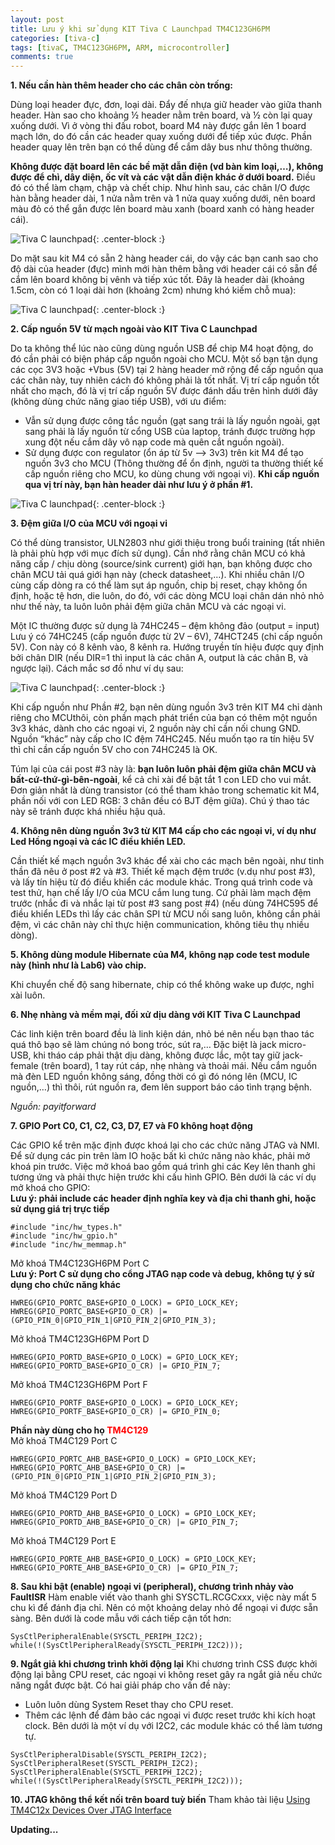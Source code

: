 ```yaml
---
layout: post
title: Lưu ý khi sử dụng KIT Tiva C Launchpad TM4C123GH6PM
categories: [tiva-c]
tags: [tivaC, TM4C123GH6PM, ARM, microcontroller]
comments: true
---
```


**1. Nếu cần hàn thêm header cho các chân còn trống:**

Dùng loại header đực, đơn, loại dài. Đẩy đế nhựa giữ header vào giữa thanh header.
Hàn sao cho khoảng ½ header nằm trên board, và ½ còn lại quay xuống dưới.
Vì ở vòng thi đấu robot, board M4 này được gắn lên 1 board mạch lớn, do đó cần các header quay xuống dưới để tiếp xúc được.
Phần header quay lên trên bạn có thể dùng để cắm dây bus như thông thường.

**Không được đặt board lên các bề mặt dẫn điện (vd bàn kim loại,…), không được để chì, dây diện, ốc vít và các vật dẫn điện khác ở dưới board.** Điều đó có thể làm chạm, chập và chết chip.
Như hình sau, các chân I/O được hàn bằng header dài, 1 nửa nằm trên và 1 nửa quay xuống dưới, nên board màu đỏ có thể gắn được lên board màu xanh (board xanh có hàng header cái).

![Tiva C launchpad](/img/luu-y-khi-dung-launchpad/Tiva-C-launchpad-1.jpg){: .center-block :}

Do mặt sau kit M4 có sẵn 2 hàng header cái, do vậy các bạn canh sao cho độ dài của header (đực) mình mới hàn thêm bằng với header cái có sẵn để cắm lên board không bị vênh và tiếp xúc tốt.
Đây là header dài (khoảng 1.5cm, còn có 1 loại dài hơn (khoảng 2cm) nhưng khó kiếm chỗ mua):

![Tiva C launchpad](/img/luu-y-khi-dung-launchpad/Tiva-C-launchpad-2.jpg){: .center-block :}

**2. Cấp nguồn 5V từ mạch ngoài vào KIT Tiva C Launchpad**

Do ta không thể lúc nào cũng dùng nguồn USB để chip M4 hoạt động, do đó cần phải có biện pháp cấp nguồn ngoài cho MCU. Một số bạn tận dụng các cọc 3V3 hoặc +Vbus (5V) tại 2 hàng header mở rộng để cấp nguồn qua các chân này, tuy nhiên cách đó không phải là tốt nhất.
Vị trí cấp nguồn tốt nhất cho mạch, đó là vị trí cấp nguồn 5V được đánh dấu trên hình dưới đây (không dùng chức năng giao tiếp USB), với ưu điểm:
* Vẫn sử dụng được công tắc nguồn (gạt sang trái là lấy nguồn ngoài, gạt sang phải là lấy nguồn từ cổng USB của laptop, tránh được trường hợp xung đột nếu cắm dây vô nạp code mà quên cắt nguồn ngoài).
* Sử dụng được con regulator (ổn áp từ 5v –> 3v3) trên kit M4 để tạo nguồn 3v3 cho MCU (Thông thường để ổn định, người ta thường thiết kế cấp nguồn riêng cho MCU, ko dùng chung với ngoại vi).
**Khi cấp nguồn qua vị trí này, bạn hàn header dài như lưu ý ở phần #1.**

![Tiva C launchpad](/img/luu-y-khi-dung-launchpad/Tiva-C-launchpad-3.jpg){: .center-block :}

**3. Đệm giữa I/O của MCU với ngoại vi**

Có thể dùng transistor, ULN2803 như giới thiệu trong buổi training (tất nhiên là phải phù hợp với mục đích sử dụng).
Cần nhớ rằng chân MCU có khả năng cấp / chịu dòng (source/sink current) giới hạn, bạn không được cho chân MCU tải quá giới hạn này (check datasheet,…).
Khi nhiều chân I/O cùng cấp dòng ra có thể làm sụt áp nguồn, chip bị reset, chạy không ổn định, hoặc tệ hơn, die luôn, do đó, với các dòng MCU loại chân dán nhỏ nhỏ như thế này, ta luôn luôn phải đệm giữa chân MCU và các ngoại vi.

Một IC thường được sử dụng là 74HC245 – đệm không đảo (output = input)
Lưu ý có 74HC245 (cấp nguồn được từ 2V – 6V), 74HCT245 (chỉ cấp nguồn 5V). Con này có 8 kênh vào, 8 kênh ra. Hướng truyền tín hiệu được quy định bởi chân DIR (nếu DIR=1 thì input là các chân A, output là các chân B, và ngược lại).
Cách mắc sơ đồ như ví dụ sau:

![Tiva C launchpad](/img/luu-y-khi-dung-launchpad/Tiva-C-launchpad-4.png){: .center-block :}

Khi cấp nguồn như Phần #2, bạn nên dùng nguồn 3v3 trên KIT M4 chỉ dành riêng cho MCUthôi, còn phần mạch phát triển của bạn có thêm một nguồn 3v3 khác, dành cho các ngoại vi, 2 nguồn này chỉ cần nối chung GND.
Nguồn “khác” này cấp cho IC đệm 74HC245.
Nếu muốn tạo ra tín hiệu 5V thì chỉ cần cấp nguồn 5V cho con 74HC245 là OK.

Túm lại của cái post #3 này là: **bạn luôn luôn phải đệm giữa chân MCU và bất-cứ-thứ-gì-bên-ngoài**, kể cả chỉ xài để bật tắt 1 con LED cho vui mắt.
Đơn giản nhất là dùng transistor (có thể tham khảo trong schematic kit M4, phần nối với con LED RGB: 3 chân đều có BJT đệm giữa). Chú ý thao tác này sẽ tránh được khá nhiều hậu quả.

**4. Không nên dùng nguồn 3v3 từ KIT M4 cấp cho các ngoại vi, ví dụ như Led Hồng ngoại và các IC điều khiển LED.**

Cần thiết kế mạch nguồn 3v3 khác để xài cho các mạch bên ngoài, như tinh thần đã nêu ở post #2 và #3.
Thiết kế mạch đệm trước (v.dụ như post #3), và lấy tín hiệu từ đó điều khiển các module khác. Trong quá trình code và test thử, hạn chế lấy I/O của MCU cắm lung tung. Cứ phải làm mạch đệm trước (nhắc đi và nhắc lại từ post #3 sang post #4)
(nếu dùng 74HC595 để điều khiển LEDs thì lấy các chân SPI từ MCU nối sang luôn, không cần phải đệm, vì các chân này chỉ thực hiện communication, không tiêu thụ nhiều dòng).

**5. Không dùng module Hibernate của M4, không nạp code test module này (hình như là Lab6) vào chip.**

Khi chuyển chế độ sang hibernate, chip có thể không wake up được, nghỉ xài luôn.

**6. Nhẹ nhàng và mềm mại, đối xử dịu dàng với KIT Tiva C Launchpad**

Các linh kiện trên board đều là linh kiện dán, nhỏ bé nên nếu bạn thao tác quá thô bạo sẽ làm chúng nó bong tróc, sút ra,…
Đặc biệt là jack micro-USB, khi tháo cáp phải thật dịu dàng, không được lắc, một tay giữ jack-female (trên board), 1 tay rút cáp, nhẹ nhàng và thoải mái.
Nếu cắm nguồn mà đèn LED nguồn không sáng, đồng thời có gì đó nóng lên (MCU, IC nguồn,…) thì thôi, rút nguồn ra, đem lên support báo cáo tình trạng bệnh.

*Nguồn: payitforward*

**7. GPIO Port C0, C1, C2, C3, D7, E7 và F0 không hoạt động**

Các GPIO kể trên mặc định được khoá lại cho các chức năng JTAG và NMI.
Để sử dụng các pin trên làm IO hoặc bất kì chức năng nào khác, phải mở khoá pin trước.
Việc mở khoá bao gồm quá trình ghi các Key lên thanh ghi tương ứng và phải thực hiện trước khi cấu hình GPIO.
Bên dưới là các ví dụ mở khoá cho GPIO:<br>
**Lưu ý: phải include các header định nghĩa key và địa chỉ thanh ghi, hoặc sử dụng giá trị trực tiếp**

~~~
#include "inc/hw_types.h"
#include "inc/hw_gpio.h"
#include "inc/hw_memmap.h"
~~~

Mở khoá TM4C123GH6PM Port C<br>
**Lưu ý: Port C sử dụng cho cổng JTAG nạp code và debug, không tự ý sử dụng cho chức năng khác**
~~~
HWREG(GPIO_PORTC_BASE+GPIO_O_LOCK) = GPIO_LOCK_KEY;
HWREG(GPIO_PORTC_BASE+GPIO_O_CR) |= (GPIO_PIN_0|GPIO_PIN_1|GPIO_PIN_2|GPIO_PIN_3);
~~~
Mở khoá TM4C123GH6PM Port D
~~~
HWREG(GPIO_PORTD_BASE+GPIO_O_LOCK) = GPIO_LOCK_KEY;
HWREG(GPIO_PORTD_BASE+GPIO_O_CR) |= GPIO_PIN_7;
~~~
Mở khoá TM4C123GH6PM Port F
~~~
HWREG(GPIO_PORTF_BASE+GPIO_O_LOCK) = GPIO_LOCK_KEY;
HWREG(GPIO_PORTF_BASE+GPIO_O_CR) |= GPIO_PIN_0;
~~~

**Phần này dùng cho họ <span style="color:red">TM4C129</span>**<br>
Mở khoá TM4C129 Port C
~~~
HWREG(GPIO_PORTC_AHB_BASE+GPIO_O_LOCK) = GPIO_LOCK_KEY;
HWREG(GPIO_PORTC_AHB_BASE+GPIO_O_CR) |= (GPIO_PIN_0|GPIO_PIN_1|GPIO_PIN_2|GPIO_PIN_3);
~~~
Mở khoá TM4C129 Port D
~~~
HWREG(GPIO_PORTD_AHB_BASE+GPIO_O_LOCK) = GPIO_LOCK_KEY;
HWREG(GPIO_PORTD_AHB_BASE+GPIO_O_CR) |= GPIO_PIN_7;
~~~
Mở khoá TM4C129 Port E
~~~
HWREG(GPIO_PORTE_AHB_BASE+GPIO_O_LOCK) = GPIO_LOCK_KEY;
HWREG(GPIO_PORTE_AHB_BASE+GPIO_O_CR) |= GPIO_PIN_7;
~~~

**8. Sau khi bật (enable) ngoại vi (peripheral), chương trình nhảy vào FaultISR**
Hàm enable viết vào thanh ghi SYSCTL.RCGCxxx, việc này mất 5 chu kì để đánh địa chỉ.
 Nên có một khoảng delay nhỏ để ngoại vi được sẵn sàng. Bên dưới là code mẫu với cách tiếp cận tốt hơn:<br>
~~~
SysCtlPeripheralEnable(SYSCTL_PERIPH_I2C2);
while(!(SysCtlPeripheralReady(SYSCTL_PERIPH_I2C2)));
~~~
**9. Ngắt giả khi chương trình khởi động lại**
Khi chương trình CSS được khởi động lại bằng CPU reset, các ngoại vi không reset gây ra ngắt giả nếu chức năng ngắt được bật.
Có hai giải pháp cho vấn đề này:<br>
* Luôn luôn dùng System Reset thay cho CPU reset.
* Thêm các lệnh để đảm bảo các ngoại vi được reset trước khi kích hoạt clock. Bên dưới là một ví dụ với I2C2, các module khác có thể làm tương tự.
~~~
SysCtlPeripheralDisable(SYSCTL_PERIPH_I2C2);
SysCtlPeripheralReset(SYSCTL_PERIPH_I2C2);
SysCtlPeripheralEnable(SYSCTL_PERIPH_I2C2);
while(!(SysCtlPeripheralReady(SYSCTL_PERIPH_I2C2)));
~~~

**10. JTAG không thể kết nối trên board tuỳ biến**
Tham khảo tài liệu [Using TM4C12x Devices Over JTAG Interface](http://www.ti.com/lit/an/spma075/spma075.pdf)

**Updating...**















